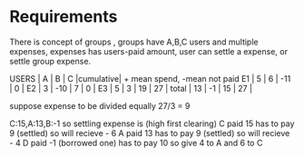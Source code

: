 # Requirements

There is concept of groups , groups have A,B,C users and multiple expenses, expenses has users-paid amount,
user can settle a expense, or settle group expense.

USERS |  A  |  B  |  C  |cumulative| + mean spend, -mean not paid
E1    |  5  |  6  | -11 |    0     |
E2    |  3  | -10 |  7  |    0     |
E3    |  5  |  3  |  19 |    27    |
total |  13 |  -1 |  15 |    27    |

suppose expense to be divided equally
27/3 = 9

C:15,A:13,B:-1
so settling expense is (high first clearing)
C paid 15 has to pay 9 (settled) so will recieve - 6
A paid 13 has to pay 9 (settled) so will recieve - 4
D paid -1 (borrowed one) has to pay 10 so give 4 to A and 6 to C

